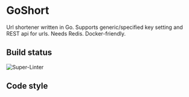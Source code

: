 # GoShort

Url shortener written in Go. Supports generic/specified key setting and REST api for urls.
Needs Redis. Docker-friendly.

## Build status

![Super-Linter](https://github.com/nikhovas/goshort/workflows/Super-Linter/badge.svg)

## Code style

